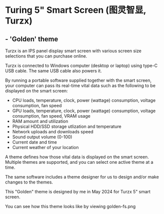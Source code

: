 # Turing 5" Smart Screen (图灵智显, Turzx) 
## - 'Golden' theme
 
 Turzx is an IPS panel display smart screen with various screen size selections that you can purchase online.

 Turzx is connected to Windows computer (desktop or laptop) using type-C USB cable. The same USB cable also powers it.
 
By running a portable software supplied together with the smart screen, your computer can pass its real-time vital data such as the following to be displayed on the smart screen:
- CPU loads, temperature, clock, power (wattage) consumption, voltage consumption, fan speed
- GPU loads, temperature, clock, power (wattage) consumption, voltage consumption, fan speed, VRAM usage
- RAM amount and utilization
- Physical HDD/SSD storage utlization and temperature
- Network uploads and downloads speed
- Sound output volume (0-100)
- Current date and time
- Current weather of your location

A theme defines how those vital data is displayed on the smart screen. Multiple themes are supported, and you can select one active theme at a time.

The same software includes a theme designer for us to design and/or make changes to the themes.

This "Golden" theme is designed by me in May 2024 for Turzx 5" smart screen.

You can see how this theme looks like by viewing golden-fs.png
